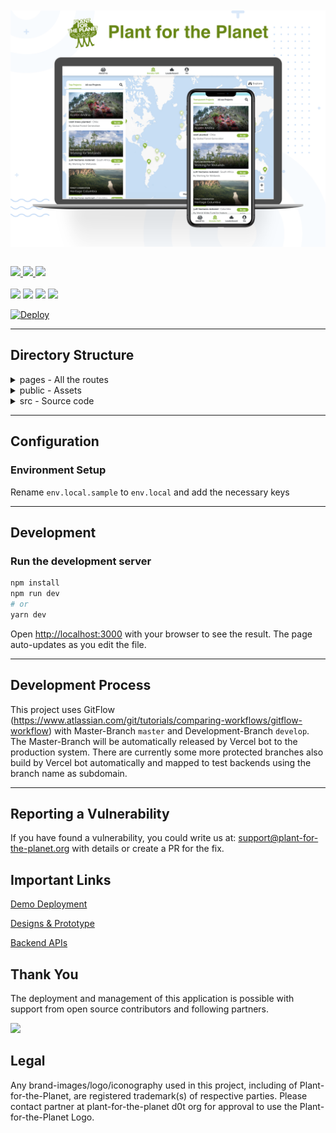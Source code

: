 <br/>
<br/>
<img src="./documentation/screenshots/PFP.png" alt="PFP Page." align="center">
<br/>
<br/>

<p style="align:center;">

<a href="https://planet-app-sf.herokuapp.com/">
    <img src="http://img.shields.io/badge/Demo-%23141619?style=for-the-badge&logo=next.js" />
</a>
<a href="./CODE_OF_CONDUCT.md">
    <img src="http://img.shields.io/badge/Code%20Of%20Conduct-%231dd1a1?style=for-the-badge" />
</a>

<a href="./CONTRIBUTING.md">
    <img src="http://img.shields.io/badge/CONTRIBUTING%20Guidelines-%235f27cd?style=for-the-badge" />
</a>
<br/>
<br/>

<img src="https://img.shields.io/github/package-json/dependency-version/Plant-for-the-Planet/planet-webapp/next?color=%23141619&logo=next.js&style=for-the-badge" />

<img src="https://img.shields.io/github/contributors/Plant-for-the-Planet/planet-webapp?color=%23141619&logoColor=%23141619&style=for-the-badge" />

<img src="https://img.shields.io/github/commit-activity/w/Plant-for-the-Planet/planet-webapp?color=%23141619&style=for-the-badge" />

<img src="https://img.shields.io/github/issues/Plant-for-the-Planet/planet-webapp?color=%23141619&style=for-the-badge" />

</p>

[![Deploy](https://www.herokucdn.com/deploy/button.svg)](https://heroku.com/deploy?template=https://github.com/Plant-for-the-Planet-org/planet-webapp/tree/main)


---

## Directory Structure

<details><summary>pages - All the routes</summary>
<ul>
    <li>_app = Page initializations of the project</li></br>
    <li>_document = A custom Document is commonly used to augment your application's html and body tags.</li></br>
    <li>404 = Default 404 page if the route is not found</li></br>
    <li> Project pages -</li>
    </br>
    <table border="1">
        <tr>
            <td>#</td>
            <td><b>Page Name</b></td>
            <td><b>Route</b></td>
            <td><b>Functionality</b></td>
        </tr>
        <tr>
         <td>1</td>
            <td>index.tsx</td>
            <td>/</td>
            <td>Home page of the app with all the projects in list and map</td>
        </tr>
        <tr>
         <td>2</td>
            <td>[id].tsx</td>
            <td>/project-id</td>
            <td>Page of single project which loads all the details of the same</td>
        </tr>
        <tr>
         <td>3</td>
            <td>about.tsx</td>
            <td>/about</td>
            <td>About the organization</td>
        </tr>
        <tr>
         <td>4</td>
            <td>leaderboard.tsx</td>
            <td>/leaderboard</td>
            <td>Showcases the top donors from around the world</td>
        </tr>
        <tr>
         <td>5</td>
            <td>me.tsx</td>
            <td>/me</td>
            <td>User's private profile</td>
        </tr>
        <tr>
         <td>6</td>
            <td>t/[id].tsx</td>
            <td>/t/tpo-id</td>
            <td>TPO's profile</td>
        </tr>
    </table>
</ul>
</details>

<details><summary>public - Assets</summary>
<ul>
    <li>tenants = Assets of all the tenants</li>
    <li>assets = All the images and image components </li>
    <li>And other public assets.</li>

</ul>
</details>

<details><summary>src - Source code</summary>
<ul>
    <li>features = Project features are present here </li>
    <li>tenants = Tenant specific features are present here</li>
    <li>theme = Theme scss files </li>
    <li>utils = Utility functions</li>
</ul>
</details>

---

## Configuration

### Environment Setup

Rename `env.local.sample` to `env.local` and add the necessary keys

---

## Development

### Run the development server

```bash
npm install
npm run dev
# or
yarn dev
```

Open [http://localhost:3000](http://localhost:3000) with your browser to see the result. The page auto-updates as you edit the file.

---

## Development Process

This project uses GitFlow (https://www.atlassian.com/git/tutorials/comparing-workflows/gitflow-workflow) with Master-Branch `master` and Development-Branch `develop`. The Master-Branch will be automatically released by Vercel bot to the production system. There are currently some more protected branches also build by Vercel bot automatically and mapped to test backends using the branch name as subdomain.

---

## Reporting a Vulnerability

If you have found a vulnerability, you could write us at: support@plant-for-the-planet.org with details or create a PR for the fix.

## Important Links

[Demo Deployment](https://dev.pp.eco/)

[Designs & Prototype](https://xd.adobe.com/view/8f1c5110-4d7d-445d-8283-8eb1674ce2e4-da4f/)

[Backend APIs](https://plant-for-the-planet.stoplight.io/docs/treecounter-platform/)

## Thank You

The deployment and management of this application is possible with support from open source contributors and following partners.

<a href="https://www.vercel.com?utm_source=planetapp&utm_medium=web&utm_campaign=oss">
<img src="https://cdn.plant-for-the-planet.org/logo/svg/powered-by-vercel.svg" height="26"></a>&nbsp;&nbsp;&nbsp;&nbsp;&nbsp;&nbsp;

## Legal

Any brand-images/logo/iconography used in this project, including of Plant-for-the-Planet, are registered trademark(s) of respective parties. Please contact partner at plant-for-the-planet d0t org for approval to use the Plant-for-the-Planet Logo.
